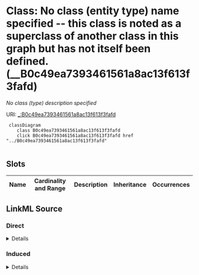 

# Class: No class (entity type) name specified -- this class is noted as a superclass of another class in this graph but has not itself been defined. (__B0c49ea7393461561a8ac13f613f3fafd)


_No class (type) description specified_







URI: [_:B0c49ea7393461561a8ac13f613f3fafd](_:B0c49ea7393461561a8ac13f613f3fafd)






```mermaid
 classDiagram
    class B0c49ea7393461561a8ac13f613f3fafd
    click B0c49ea7393461561a8ac13f613f3fafd href "../B0c49ea7393461561a8ac13f613f3fafd"
      
```




<!-- no inheritance hierarchy -->


## Slots

| Name | Cardinality and Range | Description | Inheritance | Occurrences |
| ---  | --- | --- | --- | --- |














## LinkML Source

<!-- TODO: investigate https://stackoverflow.com/questions/37606292/how-to-create-tabbed-code-blocks-in-mkdocs-or-sphinx -->

### Direct

<details>

```yaml
name: __B0c49ea7393461561a8ac13f613f3fafd
conforms_to: No schema conformance document specified
description: No class (type) description specified
title: No class (entity type) name specified -- this class is noted as a superclass
  of another class in this graph but has not itself been defined.
from_schema: sawgraph-kg
rank: 1000
class_uri: _:B0c49ea7393461561a8ac13f613f3fafd

```
</details>

### Induced

<details>

```yaml
name: __B0c49ea7393461561a8ac13f613f3fafd
conforms_to: No schema conformance document specified
description: No class (type) description specified
title: No class (entity type) name specified -- this class is noted as a superclass
  of another class in this graph but has not itself been defined.
from_schema: sawgraph-kg
rank: 1000
class_uri: _:B0c49ea7393461561a8ac13f613f3fafd

```
</details>